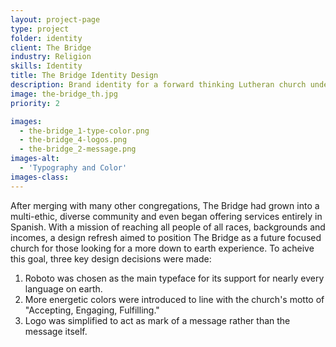 ```yaml
---
layout: project-page
type: project
folder: identity
client: The Bridge
industry: Religion
skills: Identity
title: The Bridge Identity Design
description: Brand identity for a forward thinking Lutheran church undergoing a period of transition.
image: the-bridge_th.jpg
priority: 2

images: 
  - the-bridge_1-type-color.png
  - the-bridge_4-logos.png
  - the-bridge_2-message.png
images-alt:
  - 'Typography and Color'
images-class:
---
```


After merging with many other congregations, The Bridge had grown into a multi-ethic, diverse community and even began offering services entirely in Spanish. With a mission of reaching all people of all races, backgrounds and incomes, a design refresh aimed to position The Bridge as a future focused church for those looking for a more down to earth experience. To acheive this goal, three key design decisions were made:

1. Roboto was chosen as the main typeface for its support for nearly every language on earth.
2. More energetic colors were introduced to line with the church's motto of "Accepting, Engaging, Fulfilling."
3. Logo was simplified to act as mark of a message rather than the message itself.